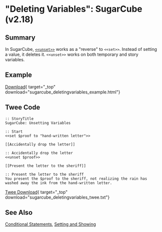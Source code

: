 # "Deleting Variables": SugarCube (v2.18)

## Summary

In SugarCube, [`<<unset>>`](http://www.motoslave.net/sugarcube/2/docs/#macros-macro-unset) works as a "reverse" to `<<set>>`. Instead of setting a value, it deletes it. `<<unset>>` works on both temporary and story variables.

## Example

[Download](sugarcube_deletingvariables_example.html){ target="_top" download="sugarcube_deletingvariables_example.html"}

## Twee Code

```twee
:: StoryTitle
SugarCube: Unsetting Variables

:: Start
<<set $proof to "hand-written letter">>

[[Accidentally drop the letter]]

:: Accidentally drop the letter
<<unset $proof>>

[[Present the letter to the sheriff]]

:: Present the letter to the sheriff
You present the $proof to the sheriff, not realizing the rain has washed away the ink from the hand-written letter.

```

[Twee Download](sugarcube_deletingvariables_twee.txt){ target="_top" download="sugarcube_deletingvariables_twee.txt"}

## See Also

[Conditional Statements](../../conditionalstatements/sugarcube/sugarcube_conditionalstatements.md), [Setting and Showing](../../settingandshowing/sugarcube/sugarcube_settingandshowing.md)
